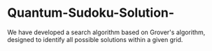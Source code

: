# Quantum-Sudoku-Solution-
We have developed a search algorithm based on Grover's algorithm, designed to identify all possible solutions within a given grid.
